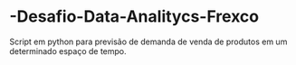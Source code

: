 # -Desafio-Data-Analitycs-Frexco
Script em python para previsão de demanda de venda de produtos em um determinado espaço de tempo.
